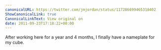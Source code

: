 ```yaml
---
canonicalURL: https://twitter.com/jmjordan/status/117286699465318402
ShowCanonicalLink: true
CanonicalLinkText: View original on
date: 2011-09-23T17:18:22+00:00
---
```

After working here for a year and 4 months, I finally have a nameplate for my cube.